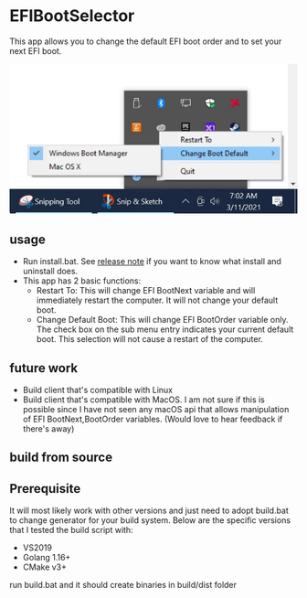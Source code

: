 # EFIBootSelector

This app allows you to change the default EFI boot order and to set your next EFI boot.

![](https://github.com/TaiPhamD/EFIBootSelector/blob/main/EFIBOOTSELECTOR.jpg)

## usage

- Run install.bat. See [release note](https://github.com/TaiPhamD/EFIBootSelector/releases/tag/v0.2) if you want to know what install and uninstall does.
- This app has 2 basic functions:
   - Restart To: This will change EFI BootNext variable and will immediately restart the computer. It will not change your default boot.
   - Change Default Boot: This will change EFI BootOrder variable only. The check box on the sub menu entry indicates your current default boot. This selection will not cause a restart of the computer.

## future work

- Build client that's compatible with Linux 
- Build client that's compatible with MacOS. I am not sure if this is possible since I have not seen any macOS api that allows manipulation of EFI BootNext,BootOrder variables.
 (Would love to hear feedback if there's away)

## build from source

## Prerequisite
It will most likely work with other versions and just need to adopt build.bat to change generator for your build system. Below are the specific versions that I tested the build script with:
- VS2019
- Golang 1.16+
- CMake v3+

run build.bat and it should create binaries in build/dist folder
